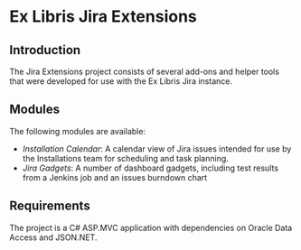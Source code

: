 Ex Libris Jira Extensions
=========================

Introduction
------------

The Jira Extensions project consists of several add-ons and helper tools that were developed for use with the Ex Libris Jira instance. 

Modules
-------

The following modules are available:
* *Installation Calendar*: A calendar view of Jira issues intended for use by the Installations team for scheduling and task planning.
* *Jira Gadgets*: A number of dashboard gadgets, including test results from a Jenkins job and an issues burndown chart

Requirements
------------

The project is a C# ASP.MVC application with dependencies on Oracle Data Access and JSON.NET.


